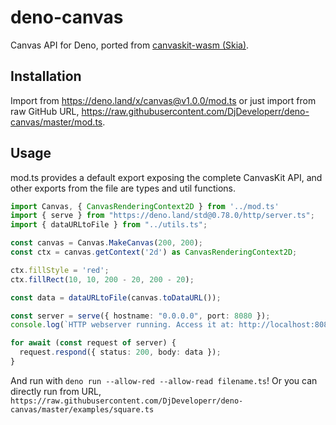 # deno-canvas

Canvas API for Deno, ported from [canvaskit-wasm (Skia)](https://github.com/google/skia/tree/master/modules/canvaskit). 

## Installation
Import from https://deno.land/x/canvas@v1.0.0/mod.ts or just import from raw GitHub URL, https://raw.githubusercontent.com/DjDeveloperr/deno-canvas/master/mod.ts.

## Usage
mod.ts provides a default export exposing the complete CanvasKit API, and other exports from the file are types and util functions.

```ts
import Canvas, { CanvasRenderingContext2D } from '../mod.ts'
import { serve } from "https://deno.land/std@0.78.0/http/server.ts";
import { dataURLtoFile } from "../utils.ts";

const canvas = Canvas.MakeCanvas(200, 200);
const ctx = canvas.getContext('2d') as CanvasRenderingContext2D;

ctx.fillStyle = 'red';
ctx.fillRect(10, 10, 200 - 20, 200 - 20);

const data = dataURLtoFile(canvas.toDataURL());

const server = serve({ hostname: "0.0.0.0", port: 8080 });
console.log(`HTTP webserver running. Access it at: http://localhost:8080/`);

for await (const request of server) {
  request.respond({ status: 200, body: data });
}
```

And run with `deno run --allow-red --allow-read filename.ts`!
Or you can directly run from URL, `https://raw.githubusercontent.com/DjDeveloperr/deno-canvas/master/examples/square.ts`